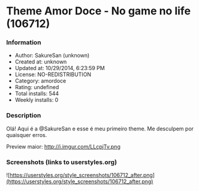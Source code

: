 # Theme Amor Doce - No game no life (106712)

### Information
- Author: SakureSan (unknown)
- Created at: unknown
- Updated at: 10/29/2014, 6:23:59 PM
- License: NO-REDISTRIBUTION
- Category: amordoce
- Rating: undefined
- Total installs: 544
- Weekly installs: 0


### Description
Olá! Aqui é a @SakureSan e esse é meu primeiro theme. Me desculpem por quaisquer erros.

Preview maior: http://i.imgur.com/LLcpjTv.png


### Screenshots (links to userstyles.org)
![https://userstyles.org/style_screenshots/106712_after.png](https://userstyles.org/style_screenshots/106712_after.png)


